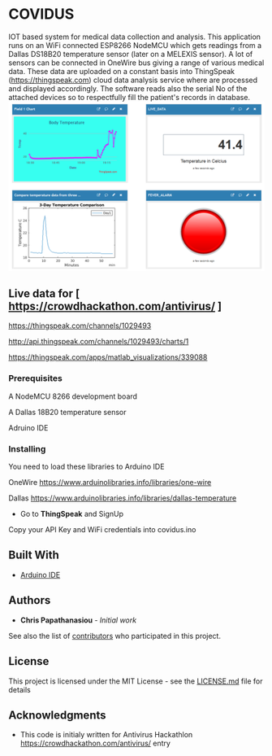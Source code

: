 #  COVIDUS

  IOT based system for medical data collection and analysis. This application runs on an WiFi connected ESP8266 NodeMCU which gets readings from a Dallas DS18B20 temperature sensor (later on a MELEXIS sensor). A lot of sensors can be connected in OneWire bus giving a range of various medical data. These data are uploaded on a constant basis into ThingSpeak (https://thingspeak.com) cloud data analysis service where are processed and displayed accordingly. The software reads also the serial No of the attached devices so to respectfully fill the patient's records in database.
  ![image1](Fever_alert.PNG)
## Live data for  [ https://crowdhackathon.com/antivirus/ ]
 https://thingspeak.com/channels/1029493
 
 http://api.thingspeak.com/channels/1029493/charts/1
 
 https://thingspeak.com/apps/matlab_visualizations/339088

 
### Prerequisites

A NodeMCU 8266 development board

A Dallas 18B20 temperature sensor 

Adruino IDE



### Installing



You need to load these libraries to Arduino IDE

OneWire https://www.arduinolibraries.info/libraries/one-wire

Dallas https://www.arduinolibraries.info/libraries/dallas-temperature


* Go to **ThingSpeak** and SignUp

Copy your API Key and WiFi credentials into covidus.ino





## Built With

* [Arduino IDE](https://www.arduino.cc/en/main/software) 

## Authors

* **Chris Papathanasiou** - *Initial work* 

See also the list of [contributors](https://github.com/crispSV/Biometrics/blob/master/contributors) who participated in this project.

## License

This project is licensed under the MIT License - see the [LICENSE.md](LICENSE.md) file for details

## Acknowledgments

* This code is initialy written for Antivirus Hackathlon https://crowdhackathon.com/antivirus/ entry

